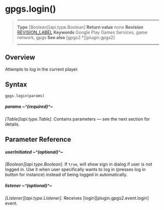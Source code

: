 # gpgs.login()

> --------------------- ------------------------------------------------------------------------------------------
> __Type__              [Boolean][api.type.Boolean]
> __Return value__      none
> __Revision__          [REVISION_LABEL](REVISION_URL)
> __Keywords__          Google Play Games Services, game network, gpgs
> __See also__          [gpgs2.*][plugin.gpgs2]
> --------------------- ------------------------------------------------------------------------------------------

## Overview

Attempts to log in the current player.

## Syntax

	gpgs.login(params)

##### params ~^(required)^~
_[Table][api.type.Table]._ Contains parameters — see the next section for details.

## Parameter Reference

##### userInitiated ~^(optional)^~
_[Boolean][api.type.Boolean]._ If `true`, will show sign in dialog if user is not logged in. Use it when user specifically wants to log in (presses log in button for instance) instead of being logged in automatically.

##### listener ~^(optional)^~
_[Listener][api.type.Listener]._ Receives [login][plugin.gpgs2.event.login] event.